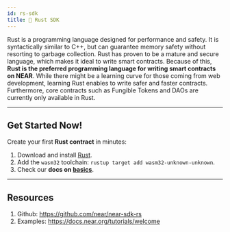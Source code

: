 ```yaml
---
id: rs-sdk
title: 🦀 Rust SDK
---
```


Rust is a programming language designed for performance and safety. It is syntactically similar to C++, but can guarantee memory safety without resorting to garbage collection. Rust has proven to be a mature and secure language, which makes it ideal to write smart contracts. Because of this, **Rust is the preferred programming language for writing smart contracts on NEAR**. While there might be a learning curve for those coming from web development, learning Rust enables to write safer and faster contracts. Furthermore, core contracts such as Fungible Tokens and DAOs are currently only available in Rust.

---

## Get Started Now!
Create your first **Rust contract** in minutes:
1. Download and install [Rust](https://doc.rust-lang.org/book/ch01-01-installation.html).
2. Add the `wasm32` toolchain: `rustup target add wasm32-unknown-unknown`.
3. Check our **docs on [basics](./contracts/anatomy.md)**.

---

## Resources
1. Github: https://github.com/near/near-sdk-rs
2. Examples: https://docs.near.org/tutorials/welcome